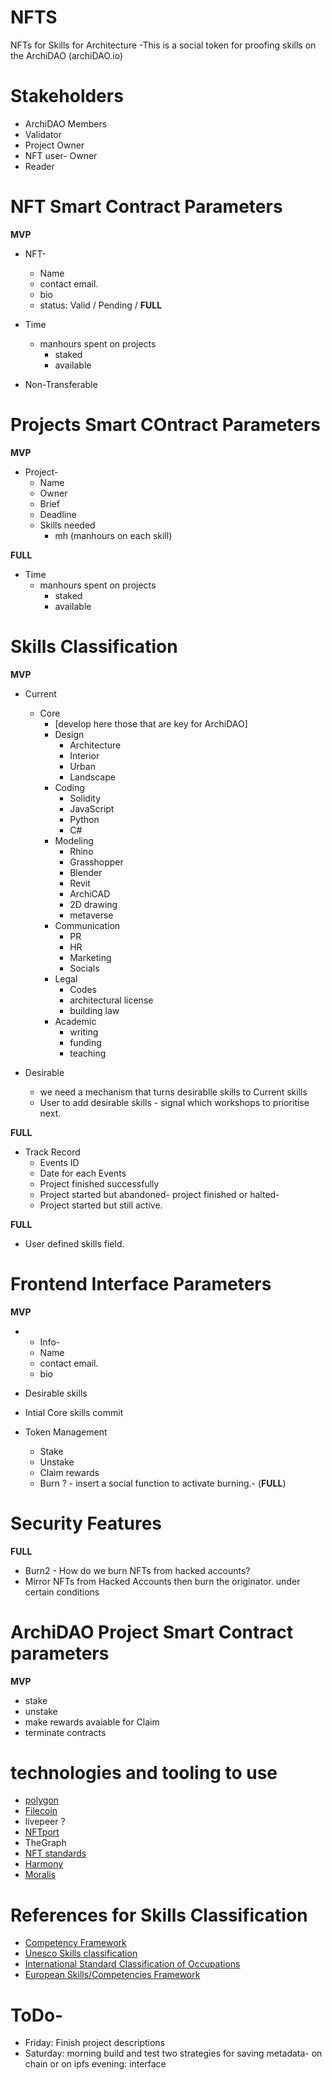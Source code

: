 # NFTS
NFTs for Skills for Architecture -This is a social token for proofing skills on the ArchiDAO
 (archiDAO.io)


# Stakeholders

- ArchiDAO Members
- Validator
- Project Owner
- NFT user- Owner
- Reader


# NFT Smart Contract Parameters
**MVP**
* NFT-
  - Name
  - contact email.
  - bio
  - status: Valid / Pending / 
**FULL**
* Time
  - manhours spent on projects
    - staked
    - available

* Non-Transferable
# Projects Smart COntract Parameters
**MVP**
* Project-
  - Name
  - Owner
  - Brief
  - Deadline
  - Skills needed
    - mh (manhours on each skill)

**FULL**
* Time
  - manhours spent on projects
    - staked
    - available






# Skills Classification
**MVP** 
- Current
  - Core
    - [develop here those that are key for ArchiDAO]
    - Design
        - Architecture
        - Interior
        - Urban
        - Landscape
    - Coding
        - Solidity
        - JavaScript
        - Python
        - C#
    - Modeling
        - Rhino
        - Grasshopper
        - Blender
        - Revit
        - ArchiCAD
        - 2D drawing
        - metaverse
    - Communication
        - PR
        - HR
        - Marketing
        - Socials
    - Legal
        - Codes
        - architectural license
        - building law
    - Academic
        - writing
        - funding
        - teaching

- Desirable
  - we need a mechanism that turns desirablle skills to Current skills
  - User to add desirable skills - signal which workshops to prioritise next.

**FULL**
- Track Record
  - Events ID
  - Date for each Events
  - Project finished successfully
  - Project started but abandoned- project finished or halted-
  - Project started but still active.

**FULL**
- User defined skills field.



# Frontend Interface Parameters
**MVP**
- * Info-
  - Name
  - contact email.
  - bio

- Desirable skills
- Intial Core skills commit

- Token Management  
  - Stake
  - Unstake
  - Claim rewards
  - Burn ? - insert a social function to activate burning.- (**FULL**)



# Security Features
**FULL**
- Burn2 - How do we burn NFTs from hacked accounts?
- Mirror NFTs from Hacked Accounts then burn the originator. under certain conditions




# ArchiDAO Project Smart Contract parameters
**MVP**
- stake
- unstake
- make rewards avaiable for Claim
- terminate contracts




# technologies and tooling to use
- [polygon](https://polygon.technology/)
- [Filecoin](https://docs.filecoin.io/about-filecoin/ipfs-and-filecoin/)
- livepeer ?
- [NFTport](NFTport.xyz)
- TheGraph
- [NFT standards](https://www.nftstandards.wtf/NFT+Standards+Wiki+-+READ.me)
- [Harmony](https://open.harmony.one/)
- [Moralis](https://moralis.io/)

# References for Skills Classification  
  * [Competency Framework](https://www.skills-base.com/competency-framework)
  * [Unesco Skills classification](http://uis.unesco.org/sites/default/files/documents/international-standard-classification-of-education-fields-of-education-and-training-2013-detailed-field-descriptions-2015-en.pdf)
  * [International Standard Classification of Occupations](https://www.ilo.org/public/english/bureau/stat/isco/)
  * [European Skills/Competencies Framework](https://ec.europa.eu/esco/portal/documents)

# ToDo-
- Friday: Finish project descriptions
- Saturday: morning build and test two strategies for saving metadata- on chain or on ipfs
evening: interface
